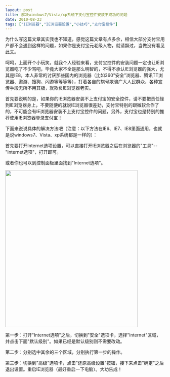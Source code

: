 ```yaml
---
layout: post
title: 解决windows7/Vista/xp系统下支付宝控件安装不成功的问题		
date: 2010-08-23
tags: ["IE浏览器","IE浏览器设置","小技巧","支付宝控件"]
---
```


为什么写这篇文章其实我也不知道，感觉这篇文章有点多余，相信大部分支付宝用户都不会遇到这样的问题，如果你是支付宝元老级人物，就请飘过，当做没有看见此文。

呵呵，上面开个小玩笑，就我个人经验来看，支付宝控件的安装问题一定也让IE浏览器吃了不少骂吧，毕竟大家不全是那么明智的，不得不承认IE浏览器的强大，尤其是IE8，本人非常的讨厌那些国内的浏览器（比如360"安全"浏览器、腾讯TT浏览器、遨游、搜狗、闪游等等等等），打着各自的旗号欺骗广大人民群众，各种宣传手段无所不用其极，就欺负IE浏览器老实。

首先要说明的是，如果你的IE浏览器安装不上支付宝的安全控件，请不要把责任怪到IE浏览器身上，不要随便的就说IE浏览器很差劲，支付宝特别的跟微软合作了的，不可能会有IE浏览器安装不上支付宝控件的问题，另外，支付宝也是特别的推荐使用IE浏览器登录支付宝！

下面来说说具体的解决方法吧（注意：以下方法在IE6、IE7、IE8里面通用，也就是说windows7、Vista、xp系统都是一样的）：

首先要打开Internet选项设置，可以直接打开IE浏览器之后在浏览器的"工具"--"Internet选项"，打开即可。

或者你也可以到控制面板里面找到"Internet选项"。

<a href="Internet-explorer-set.gif"><img class="alignnone size-full wp-image-244" title="Internet explorer set" src="http://www.saqqdy.com/wp-content/uploads/2010/09/Internet-explorer-set.gif" alt="" width="418" height="495" /></a>

第一步：打开"Internet选项"之后，切换到"安全"选项卡，选择"Internet"区域，并点击下面"默认级别"。如果已经是默认级别则不需要改动。

第二步：分别选中其余的三个区域，分别执行第一步的操作。

第三步：切换到"高级"选项卡，点击"还原高级设置"按钮，接下来点击"确定"之后退出设置。重启IE浏览器（最好重启一下电脑）。大功告成！		